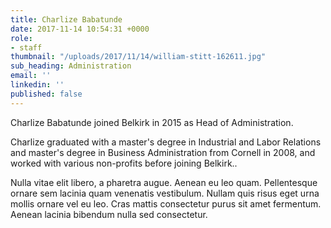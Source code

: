 ```yaml
---
title: Charlize Babatunde
date: 2017-11-14 10:54:31 +0000
role:
- staff
thumbnail: "/uploads/2017/11/14/william-stitt-162611.jpg"
sub_heading: Administration
email: ''
linkedin: ''
published: false
---
```


Charlize Babatunde joined Belkirk in 2015 as Head of Administration.

Charlize graduated with a master's degree in Industrial and Labor Relations and master's degree in Business Administration from Cornell in 2008, and worked with various non-profits before joining Belkirk..

Nulla vitae elit libero, a pharetra augue. Aenean eu leo quam. Pellentesque ornare sem lacinia quam venenatis vestibulum. Nullam quis risus eget urna mollis ornare vel eu leo. Cras mattis consectetur purus sit amet fermentum. Aenean lacinia bibendum nulla sed consectetur.
